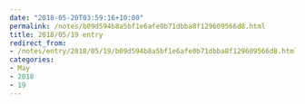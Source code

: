 ```yaml
---
date: "2018-05-20T03:59:16+10:00"
permalink: /notes/b09d594b8a5bf1e6afe0b71dbba8f129609566d8.html
title: 2018/05/19 entry
redirect_from:
- /notes/entry/2018/05/19/b09d594b8a5bf1e6afe0b71dbba8f129609566d8.html
categories:
- May
- 2018
- 19
---
```

